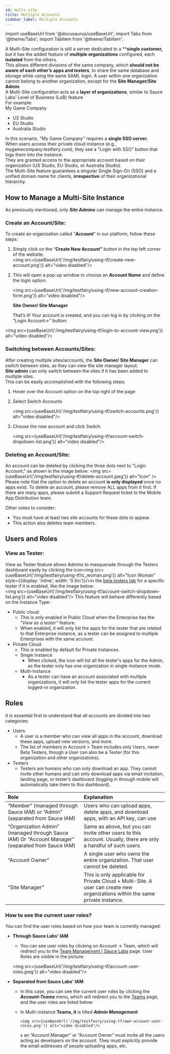 ```yaml
---
id: multi-site
title: Multiple Accounts
sidebar_label: Multiple Accounts
---
```


import useBaseUrl from '@docusaurus/useBaseUrl';
import Tabs from '@theme/Tabs';
import TabItem from '@theme/TabItem';

A Multi-Site configuration is still a server dedicated to a \*\***single customer,** but it has the added feature of **multiple organizations** configured, each **isolated** from the others.  
This allows different divisions of the same company, which **should not be aware of each other’s** **apps and testers**, to share the same database and storage while using the same SAML login. A user within one organization cannot belong to another organization, except for the **Site Manager/Site Admin**.  
A Multi-Site configuration acts as a **layer of organizations**, similar to Sauce Labs’ Level of Business (LoB) feature  
For example:  
My Game Company

- US Studio
- EU Studio
- Australia Studio

In this scenario, "My Game Company" requires a **single SSO server.**  
When users access their private cloud instance (e.g., mygamecompany.testfairy.com), they see a "Login with SSO" button that logs them into the instance.  
They are granted access to the appropriate account based on their organization (US Studio, EU Studio, or Australia Studio).  
The Multi-Site feature guarantees a singular Single Sign-On (SSO) and a unified domain name for clients, **irrespective** of their organizational hierarchy.

## How to Manage a Multi-Site Instance

As previously mentioned, only **_Site Admins_** can manage the entire instance.

### Create an Account/Site:

To create an organization called “**_Account_**” in our platform, follow these steps:

1. Simply click on the “**Create New Account”** button in the top left corner of the website:  
   <img src={useBaseUrl('/img/testfairy/using-tf/create-new-account.png')} alt="video disabled"/>
2. This will open a pop-up window to choose an **Account Name** and define the login option:

   <img src={useBaseUrl('/img/testfairy/using-tf/new-account-creation-form.png')} alt="video disabled"/>

   **Site Owner/ Site Manager**

   That’s it\! Your account is created, and you can log in by clicking on the “Login Account→” button:

<img src={useBaseUrl('/img/testfairy/using-tf/login-to-account-view.png')} alt="video disabled"/>

### Switching between Accounts/Sites:

After creating multiple sites/accounts, the **Site Owner/ Site Manager** can switch between sites, as they can view the site manager layout.  
**Site admin** can only switch between the sites if it has been added to multiple sites.  
This can be easily accomplished with the following steps:

1. Hover over the Account option on the top right of the page
2. Select Switch Accounts

   <img src={useBaseUrl('/img/testfairy/using-tf/switch-accounts.png')} alt="video disabled"/>

3. Choose the new account and click Switch.

   <img src={useBaseUrl('/img/testfairy/using-tf/account-switch-dropdown-list.png')} alt="video disabled"/>

### Deleting an Account/Site:

An account can be deleted by clicking the three dots next to "Login Account," as shown in the image below: <img src={useBaseUrl('/img/testfairy/using-tf/delete-account.jpeg')} alt="Icon" /> Please note that the option to delete an account **is only displayed** once no apps exist. To delete an account, please remove ALL apps from it first. If there are many apps, please submit a Support Request ticket to the Mobile App Distribution team.

Other notes to consider:

- You must have at least two site accounts for these dots to appear.
- This action also deletes team members`.`

## Users and Roles

### View as Tester:

View as Tester feature allows Admins to masquerade through the Testers dashboard easily by clicking the icon<img src={useBaseUrl('/img/testfairy/using-tf/ic_woman.png')} alt="Icon Woman" style={{display: 'inline', width: '0.5in'}}/>in the [beta testers tab](https://mobile.saucelabs.com/testers) for a specific tester if it is enabled, like the image below:  
<img src={useBaseUrl('/img/testfairy/using-tf/account-switch-dropdown-list.png')} alt="video disabled"/>
This feature will behave differently based on the Instance Type:

- Public cloud:
  - This is only enabled in Public Cloud when the Enterprise has the “_View as a tester”_ feature.
  - When enabled, it will only list the apps for the tester that are related to that Enterprise instance, as a tester can be assigned to multiple Enterprises with the same account.
- Private Cloud:
  - This is enabled by default for Private Instances.
  - Single Instance
    - When clicked, the icon will list all the tester's apps for the Admin, as the tester only has one organization in single-instance mode.
  - Multi-Instance
    - As a tester can have an account associated with multiple organizations, it will only list the tester apps for the current logged-in organization.

## Roles

It is essential first to understand that all accounts are divided into two categories:

- Users
  - A user is a member who can view all apps in the account, download these apps, upload new versions, and more.
  - The list of members in Account \> Team includes only Users, never Beta Testers, though a User can also be a Tester (for this organization and other organizations).
- Testers
  - Testers are humans who can only download an app. They cannot invite other humans and can only download apps via email invitation, landing page, or tester’s dashboard (logging in through mobile will automatically take them to this dashboard).

| Role                                                                                             | Explanation                                                                                                                    |
| :----------------------------------------------------------------------------------------------- | :----------------------------------------------------------------------------------------------------------------------------- |
| “Member” (managed through Sauce IAM) or “Admin” (separated from Sauce IAM)                       | Users who can upload apps, delete apps, and download apps, with an API key, can use                                            |
| “Organization Admin” (managed through Sauce IAM) Or “Account Manager” (separated from Sauce IAM) | Same as above, but you can invite other users to this account. Usually, there are only a handful of such users.                |
| “Account Owner”                                                                                  | A single user who owns the entire organization. That user cannot be deleted.                                                   |
| “Site Manager”                                                                                   | This is only applicable for Private Cloud \+ Multi-Site. A user can create new organizations within the same private instance. |

### How to see the current user roles?

You can find the user roles based on how your team is currently managed:

- **Through Sauce Labs’ IAM**

  - You can see user roles by clicking on Account \-\> Team, which will redirect you to the [Team Management | Sauce Labs](https://app.saucelabs.com/team-management/users) page. User Roles are visible in the picture:

  <img src={useBaseUrl('/img/testfairy/using-tf/account-user-roles.jpeg')} alt="video disabled"/>

- **Separated from Sauce Labs’ IAM**

  - In this case, you can see the current user roles by clicking the **_Account-Teams_** menu, which will redirect you to the [Teams](https://mobile.saucelabs.com/settings/cpanel/) page, and the user roles are listed below:
  - In Multi-instance **Teams, it** is titled **_Admin Management_**

        <img src={useBaseUrl('/img/testfairy/using-tf/own-account-user-roles.png')} alt="video disabled"/>

    s an “Account Manager” or “Account Owner” must invite all the users acting as developers on the account. They must explicitly provide the email addresses of people uploading apps, etc.
